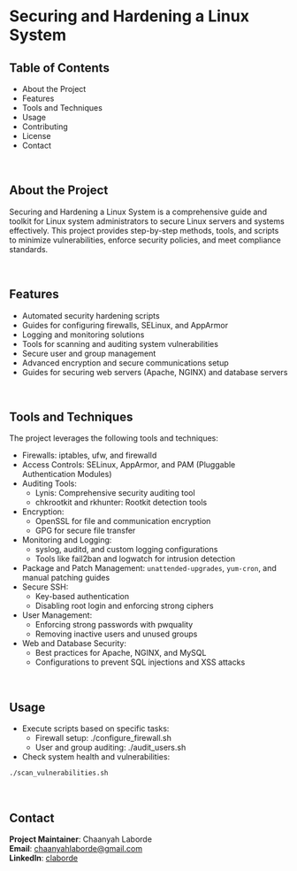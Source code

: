 # Securing and Hardening a Linux System

## Table of Contents
- About the Project
- Features
- Tools and Techniques
- Usage
- Contributing
- License
- Contact

<br>

## About the Project
Securing and Hardening a Linux System is a comprehensive guide and toolkit for Linux system administrators to secure Linux servers and systems effectively. This project provides step-by-step methods, tools, and scripts to minimize vulnerabilities, enforce security policies, and meet compliance standards.

<br>

## Features
- Automated security hardening scripts
- Guides for configuring firewalls, SELinux, and AppArmor
- Logging and monitoring solutions
- Tools for scanning and auditing system vulnerabilities
- Secure user and group management
- Advanced encryption and secure communications setup
- Guides for securing web servers (Apache, NGINX) and database servers

<br>

## Tools and Techniques
The project leverages the following tools and techniques:
- Firewalls: iptables, ufw, and firewalld
- Access Controls: SELinux, AppArmor, and PAM (Pluggable Authentication Modules)
- Auditing Tools:
  - Lynis: Comprehensive security auditing tool
  - chkrootkit and rkhunter: Rootkit detection tools
- Encryption:
  - OpenSSL for file and communication encryption
  - GPG for secure file transfer
- Monitoring and Logging:
  - syslog, auditd, and custom logging configurations
  - Tools like fail2ban and logwatch for intrusion detection
- Package and Patch Management: `unattended-upgrades`, `yum-cron`, and manual patching guides
- Secure SSH:
  - Key-based authentication
  - Disabling root login and enforcing strong ciphers
- User Management:
  - Enforcing strong passwords with pwquality
  - Removing inactive users and unused groups
- Web and Database Security:
  - Best practices for Apache, NGINX, and MySQL
  - Configurations to prevent SQL injections and XSS attacks

<br>

## Usage
- Execute scripts based on specific tasks:
  - Firewall setup: ./configure_firewall.sh
  - User and group auditing: ./audit_users.sh
- Check system health and vulnerabilities:
```bash
./scan_vulnerabilities.sh
```

<br>

## Contact
<b>Project Maintainer</b>: Chaanyah Laborde<br>
<b>Email</b>: chaanyahlaborde@gmail.com<br>
<b>LinkedIn</b>: [claborde](https://www.linkedin.com/in/claborde/)
